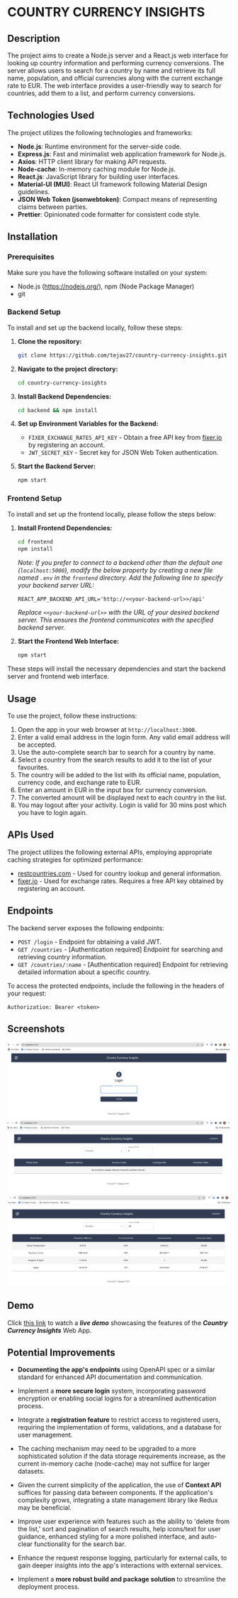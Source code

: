 
```markdown
```
# COUNTRY CURRENCY INSIGHTS

## Description

The project aims to create a Node.js server and a React.js web interface for looking up country information and performing currency conversions. The server allows users to search for a country by name and retrieve its full name, population, and official currencies along with the current exchange rate to EUR. The web interface provides a user-friendly way to search for countries, add them to a list, and perform currency conversions.

## Technologies Used

The project utilizes the following technologies and frameworks:

- **Node.js**: Runtime environment for the server-side code.
- **Express.js**: Fast and minimalist web application framework for Node.js.
- **Axios**: HTTP client library for making API requests.
- **Node-cache**: In-memory caching module for Node.js.
- **React.js**: JavaScript library for building user interfaces.
- **Material-UI (MUI)**: React UI framework following Material Design guidelines.
- **JSON Web Token (jsonwebtoken)**: Compact means of representing claims between parties.
- **Prettier**: Opinionated code formatter for consistent code style.

## Installation

### Prerequisites

Make sure you have the following software installed on your system:

- Node.js (https://nodejs.org/), npm (Node Package Manager)
- git

### Backend Setup

To install and set up the backend locally, follow these steps:

1. **Clone the repository:**

    ```bash
    git clone https://github.com/tejav27/country-currency-insights.git
    ```

2. **Navigate to the project directory:**

    ```bash
    cd country-currency-insights
    ```

3. **Install Backend Dependencies:**

    ```bash
    cd backend && npm install
    ```

4. **Set up Environment Variables for the Backend:**

    - `FIXER_EXCHANGE_RATES_API_KEY` - Obtain a free API key from [fixer.io](https://fixer.io) by registering an account.
    - `JWT_SECRET_KEY` - Secret key for JSON Web Token authentication.
    
5. **Start the Backend Server:**

    ```bash
    npm start
    ```

### Frontend Setup

To install and set up the frontend locally, please follow the steps below:

1. **Install Frontend Dependencies:**

    ```bash
    cd frontend
    npm install
    ```

    *Note: If you prefer to connect to a backend other than the default one (`localhost:5000`), modify the below property by creating a new file named `.env` in the `frontend` directory. Add the following line to specify your backend server URL:*

    ```
    REACT_APP_BACKEND_API_URL='http://<<your-backend-url>>/api'
    ```
    *Replace `<<your-backend-url>>` with the URL of your desired backend server. This ensures the frontend communicates with the specified backend server.*

2. **Start the Frontend Web Interface:**

    ```bash
    npm start
    ```

These steps will install the necessary dependencies and start the backend server and frontend web interface.

## Usage

To use the project, follow these instructions:

1. Open the app in your web browser at `http://localhost:3000`.
2. Enter a valid email address in the login form. Any valid email address will be accepted.
3. Use the auto-complete search bar to search for a country by name.
4. Select a country from the search results to add it to the list of your favourites.
5. The country will be added to the list with its official name, population, currency code, and exchange rate to EUR.
6. Enter an amount in EUR in the input box for currency conversion.
7. The converted amount will be displayed next to each country in the list.
8. You may logout after your activity. Login is valid for 30 mins post which you have to login again.

## APIs Used

The project utilizes the following external APIs, employing appropriate caching strategies for optimized performance:

- [restcountries.com](https://restcountries.com) - Used for country lookup and general information.
- [fixer.io](https://fixer.io) - Used for exchange rates. Requires a free API key obtained by registering an account.

## Endpoints

The backend server exposes the following endpoints:

- `POST /login` - Endpoint for obtaining a valid JWT.
- `GET /countries` - [Authentication required] Endpoint for searching and retrieving country information.
- `GET /countries/:name` - [Authentication required] Endpoint for retrieving detailed information about a specific country.

To access the protected endpoints, include the following in the headers of your request:
```
Authorization: Bearer <token>
```

## Screenshots

![Login View](screenshots/LoginPage.png)
![Home View](screenshots/HomePage.png)
![Country List View](screenshots/CountriesWithExchangeRates.png)

## Demo

Click [this link](https://drive.google.com/file/d/10oekzZAcG5MX8fFKRehrIZyPtSh8EGng/view?usp=sharing) to watch a **_live demo_** showcasing the features of the **_Country Currency Insights_** Web App.

## Potential Improvements

- **Documenting the app's endpoints** using OpenAPI spec or a similar standard for enhanced API documentation and communication.

- Implement a **more secure login** system, incorporating password encryption or enabling social logins for a streamlined authentication process.

- Integrate a **registration feature** to restrict access to registered users, requiring the implementation of forms, validations, and a database for user management.

- The caching mechanism may need to be upgraded to a more sophisticated solution if the data storage requirements increase, as the current in-memory cache (node-cache) may not suffice for larger datasets.

- Given the current simplicity of the application, the use of **Context API** suffices for passing data between components. If the application's complexity grows, integrating a state management library like Redux may be beneficial.

- Improve user experience with features such as the ability to 'delete from the list,' sort and pagination of search results, help icons/text for user guidance, enhanced styling for a more polished interface, and auto-clear functionality for the search bar.

- Enhance the request response logging, particularly for external calls, to gain deeper insights into the app's interactions with external services.

- Implement a **more robust build and package solution** to streamline the deployment process.

```